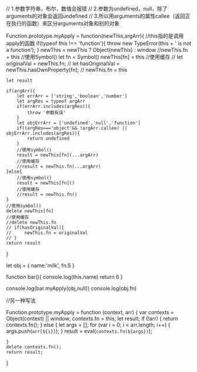 // 1.参数字符串，布尔，数值会报错
// 2.参数为undefined，null，除了arguments的对象会返回undefined
// 3.所以用arguments的属性callee（返回正在执行的函数）来区分arguments对象和别的对象

Function.prototype.myApply = function(newThis,argArr){
	//this指的是调用apply的函数
    if(typeof this !== 'function'){
        throw new  TypeError(this + ' is not a function');
    }
    newThis = newThis ? Object(newThis) : window
	//newThis.fn = this
	//使用Symbol()
  let fn = Symbol()
  newThis[fn] = this
	//使用缓存
	// let originalVal = newThis.fn;
    // let hasOriginalVal = newThis.hasOwnProperty(fn);
	// newThis.fn = this
	
	let result
        
    if(argArr){
		let errArr = ['string','boolean','number']
		let argRes = typeof argArr
		if(errArr.includes(argRes)){
			throw '参数有误'
		}
		let objErrArr = ['undefined','null','function']
		if((argRes==='object'&& !argArr.callee) || objErrArr.includes(argRes)){
			return undefined
		}
		//使用symbol()
		result = newThis[fn](...argArr)
		//使用缓存
		//result = newThis.fn(...argArr)
	}else{
		//使用symbol()
		result = newThis[fn]()
		//使用缓存
		//result = newThis.fn()
	}
	//使用symbol()
	delete newThis[fn]
	//使用缓存
	//delete newThis.fn
	// if(hasOriginalVal){
    //     newThis.fn = originalVal
    // }
	return result     
}

let obj = {
    name:'milk',
    fn:5
  }
  
  function bar(){
    console.log(this.name)
    return 6
  }
  
  console.log(bar.myApply(obj,null))
  console.log(obj.fn)


//另一种写法

  Function.prototype.myApply = function (context, arr) {
    var contexts = Object(context) || window;
    contexts.fn = this;
    let result;
    if (!arr) {
        return contexts.fn();
    } else {
       let args = [];
       for (var i = 0; i < arr.length; i++) {
            args.push(`arr[${i}]`);
        }
       result = eval(`contexts.fn(${args})`);
       
    }
    delete contexts.fn();
    return result;
}
